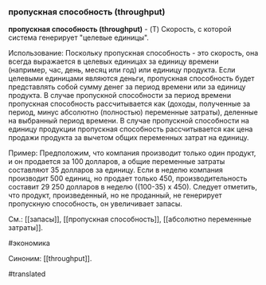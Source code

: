 ### пропускная способность (throughput)

**пропускная способность (throughput)** - (T) Скорость, с которой система генерирует "целевые единицы".

Использование: Поскольку пропускная способность - это скорость, она всегда выражается в целевых единицах за единицу времени (например, час, день, месяц или год) или единицу продукта. Если целевыми единицами являются деньги, пропускная способность будет представлять собой сумму денег за период времени или за единицу продукта. В случае пропускной способности за период времени пропускная способность рассчитывается как (доходы, полученные за период, минус абсолютно (полностью) переменные затраты), деленные на выбранный период времени. В случае пропускной способности на единицу продукции пропускная способность рассчитывается как цена продажи продукта за вычетом общих переменных затрат на единицу.

Пример: Предположим, что компания производит только один продукт, и он продается за 100 долларов, а общие переменные затраты составляют 35 долларов за единицу. Если в неделю компания производит 500 единиц, но продает только 450, производительность составит 29 250 долларов в неделю ((100-35) х 450). Следует отметить, что продукт, произведенный, но не проданный, не генерирует пропускную способность, он увеличивает запасы.

См.: [[запасы]], [[пропускная способность]], [[абсолютно переменные затраты]].

#экономика

Синоним: [[throughput]].

#translated
